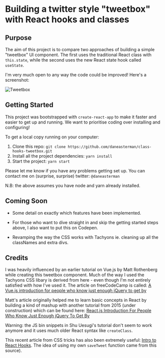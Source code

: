 # Building a twitter style "tweetbox" with React hooks and classes

## Purpose

The aim of this project is to compare two approaches of building a simple "tweetbox" UI component. The first uses the traditional React class with `this.state`, while the second uses the new React state hook called `useState`.

I'm very much open to any way the code could be improved! Here's a screenshot:

![Tweetbox](https://i.imgur.com/285iHJO.png)

## Getting Started

This project was bootstrapped with `create-react-app` to make it faster and easier to get up and running. We want to prioritise coding over installing and configuring!

To get a local copy running on your computer:

1. Clone this repo: `git clone https://github.com/daneasterman/class-hooks-tweetbox.git`
2. Install all the project dependencies: `yarn install`
3. Start the project: `yarn start`

Please let me know if you have any problems getting set up. You can contact me on (surprise, surprise) twitter: `@daneasterman`

N.B: the above assumes you have node and yarn already installed.

## Coming Soon

- Some detail on exactly which features have been implemented.

- For those who want to dive straight in and skip the getting started steps above, I also want to put this on Codepen.

- Revamping the way the CSS works with Tachyons ie. cleaning up all the classNames and extra divs.

## Credits

I was heavily influenced by an earlier tutorial on Vue.js by Matt Rothenberg while creating this tweetbox component. Much of the way I used the Tachyons CSS libary is derived from here - even though I'm not entirely satisfied with how I've used it. The article on freeCodeCamp is called: [A Vue.js introduction for people who know just enough jQuery to get by](https://medium.freecodecamp.org/vue-js-introduction-for-people-who-know-just-enough-jquery-to-get-by-eab5aa193d77)

Matt's article originally helped me to learn basic concepts in React by building a kind of mashup with another tutorial from 2015 (under construction) which can be found here: [React.js Introduction For People Who Know Just Enough jQuery To Get By](https://chibicode.com/react-js-introduction-for-people-who-know-just-enough-jquery-to-get-by/)

Warning: the JS bin snippets in Shu Uesugi's tutorial don't seem to work anymore and it uses much older React syntax like `createClass`.

This recent article from CSS tricks has also been extremely useful: [Intro to React Hooks](https://css-tricks.com/intro-to-react-hooks/). The idea of using my own `saveTweet` function came from this source).

